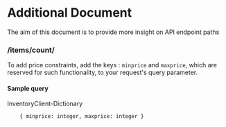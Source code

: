 # Additional Document
The aim of this document is to provide more insight on API endpoint paths

### /items/count/

To add price constraints, add the keys : `minprice` and `maxprice`, which are reserved for such functionality, to your request's query parameter.

#### Sample query

InventoryClient-Dictionary
		
		{ minprice: integer, maxprice: integer }